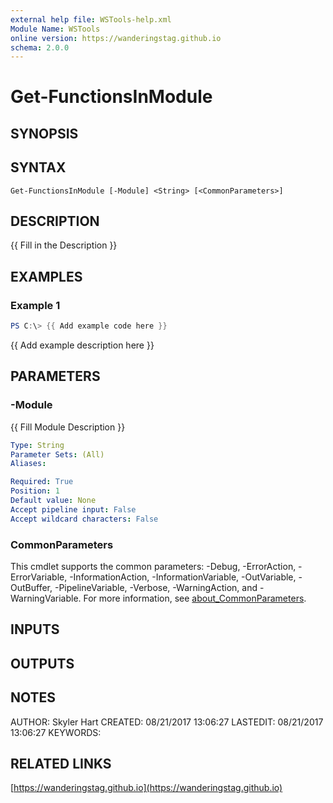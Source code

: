 ```yaml
---
external help file: WSTools-help.xml
Module Name: WSTools
online version: https://wanderingstag.github.io
schema: 2.0.0
---
```


# Get-FunctionsInModule

## SYNOPSIS

## SYNTAX

```
Get-FunctionsInModule [-Module] <String> [<CommonParameters>]
```

## DESCRIPTION
{{ Fill in the Description }}

## EXAMPLES

### Example 1
```powershell
PS C:\> {{ Add example code here }}
```

{{ Add example description here }}

## PARAMETERS

### -Module
{{ Fill Module Description }}

```yaml
Type: String
Parameter Sets: (All)
Aliases:

Required: True
Position: 1
Default value: None
Accept pipeline input: False
Accept wildcard characters: False
```

### CommonParameters
This cmdlet supports the common parameters: -Debug, -ErrorAction, -ErrorVariable, -InformationAction, -InformationVariable, -OutVariable, -OutBuffer, -PipelineVariable, -Verbose, -WarningAction, and -WarningVariable. For more information, see [about_CommonParameters](http://go.microsoft.com/fwlink/?LinkID=113216).

## INPUTS

## OUTPUTS

## NOTES
AUTHOR: Skyler Hart
CREATED: 08/21/2017 13:06:27
LASTEDIT: 08/21/2017 13:06:27
KEYWORDS:

## RELATED LINKS

[https://wanderingstag.github.io](https://wanderingstag.github.io)

